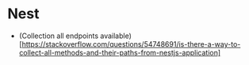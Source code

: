 # Nest
- (Collection all endpoints available)[https://stackoverflow.com/questions/54748691/is-there-a-way-to-collect-all-methods-and-their-paths-from-nestjs-application]
